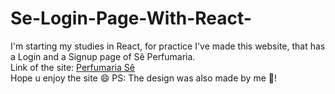 # Se-Login-Page-With-React-

I'm starting my studies in React, for practice I've made this website, that has a Login and a Signup page of Sê Perfumaria.
<br/> Link of the site: <a href="https:https://perfumaria-se-with-react.netlify.app/">Perfumaria Sê </a>
<br/> Hope u enjoy the site 😄
PS: The design was also made by me 🥰!
